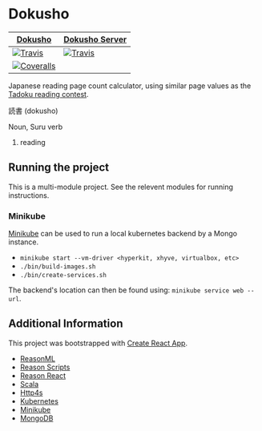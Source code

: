 # Dokusho

[T1]: https://travis-matrix-badges.herokuapp.com/repos/RawToast/dokusho/branches/master/1
[T2]: https://travis-matrix-badges.herokuapp.com/repos/RawToast/dokusho/branches/master/2
[TR]: https://travis-ci.org/RawToast/dokusho

[C1]: https://coveralls.io/repos/github/RawToast/dokusho/badge.svg
[CR]: https://coveralls.io/github/RawToast/dokusho

| [Dokusho](dokusho/)   | [Dokusho Server](dokusho-server/)|
|-----------------------|---------------------|
| [![Travis][T1]][TR]   | [![Travis][T2]][TR] |
| [![Coveralls][C1]][CR]|                     |


Japanese reading page count calculator, using similar page values as the [Tadoku reading contest](http://readmod.com).

読書 (dokusho)

Noun, Suru verb

1. reading

## Running the project

This is a multi-module project. See the relevent modules for running instructions.

### Minikube

[Minikube](https://github.com/kubernetes/minikube) can be used to run a local kubernetes backend by a Mongo instance. 

* `minikube start --vm-driver <hyperkit, xhyve, virtualbox, etc>`
* `./bin/build-images.sh`
* `./bin/create-services.sh`

The backend's location can then be found using: `minikube service web --url`.

## Additional Information

This project was bootstrapped with [Create React App](https://github.com/facebookincubator/create-react-app).

* [ReasonML](https://reasonml.github.io/)
* [Reason Scripts](https://github.com/reasonml-community/reason-scripts)
* [Reason React](https://reasonml.github.io/reason-react/)
* [Scala](http://scala-lang.org)
* [Http4s](http://http4s.org)
* [Kubernetes](https://kubernetes.io)
* [Minikube](https://github.com/kubernetes/minikube)
* [MongoDB](https://www.mongodb.com)
